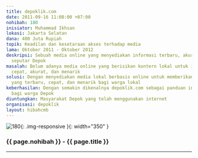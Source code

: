 ```yaml
---
title: depoklik.com
date: 2011-09-16 11:08:00 +07:00
nohibah: 180
inisiator: Muhammad Ikhsan
lokasi: Jakarta Selatan
dana: 400 Juta Rupiah
topik: Keadilan dan kesetaraan akses terhadap media
lama: Oktober 2011 - Oktober 2012
deskripsi: Sebuah media online yang menyediakan informasi terbaru, akurat, dan menarik
  seputar Depok
masalah: Belum adanya media online yang berisikan kontern lokal untuk informasi terbaru,
  cepat, akurat, dan menarik
solusi: Dengan menyediakan media lokal berbasis online untuk memberikan informasi
  yang terbaru, cepat, dan menarik bagi warga lokal
keberhasilan: Dengan semakin dikenalnya depoklik.com sebagai panduan informasi lokal
  bagi warga Depok
diuntungkan: Masyarakat Depok yang telah menggunakan internet
organisasi: depoklik
layout: hibahcmb
---
```


![180](/static/img/hibahcmb/180.png){: .img-responsive }{: width="350" }

### {{ page.nohibah }} - {{ page.title }}

---
